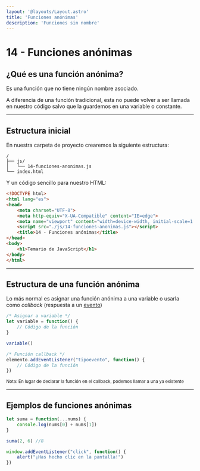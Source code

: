 ```yaml
---
layout: '@layouts/Layout.astro'
title: 'Funciones anónimas'
description: 'Funciones sin nombre'
---
```

# 14 - Funciones anónimas

## ¿Qué es una función anónima?

Es una función que no tiene ningún nombre asociado. 

A diferencia de una función tradicional, esta no puede volver a ser llamada en nuestro código salvo que la guardemos en una variable
o constante.

<hr>


## Estructura inicial

En nuestra carpeta de proyecto crearemos la siguiente estructura:

```
/
├── js/
│   └── 14-funciones-anonimas.js
└── index.html
```

Y un código sencillo para nuestro HTML:

```html
<!DOCTYPE html>
<html lang="es">
<head>
    <meta charset="UTF-8">
    <meta http-equiv="X-UA-Compatible" content="IE=edge">
    <meta name="viewport" content="width=device-width, initial-scale=1.0">
    <script src="./js/14-funciones-anonimas.js"></script>
    <title>14 - Funciones anónimas</title>
</head>
<body>
    <h1>Temario de JavaScript</h1>
</body>
</html>
```

<hr>

## Estructura de una función anónima

Lo más normal es asignar una función anónima a una variable o usarla como *callback* (respuesta a un [evento](/404))

```js
/* Asignar a variable */
let variable = function() {
    // Código de la función
}

variable()

/* Función callback */
elemento.addEventListener("tipoevento", function() {
    // Código de la función
})
```

<small>Nota: En lugar de declarar la función en el callback, podemos llamar a una ya existente</small>

<hr>

## Ejemplos de funciones anónimas

```js
let suma = function(...nums) {
    console.log(nums[0] + nums[1])
}

suma(2, 6) //8

window.addEventListener("click", function() {
    alert("¡Has hecho clic en la pantalla!")
})
```